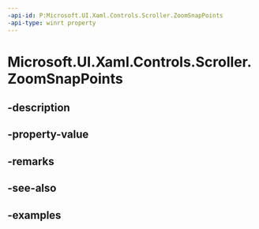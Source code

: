```yaml
---
-api-id: P:Microsoft.UI.Xaml.Controls.Scroller.ZoomSnapPoints
-api-type: winrt property
---
```


<!-- Property syntax.
public IVector<ScrollerSnapPointBase> ZoomSnapPoints { get; }
-->

# Microsoft.UI.Xaml.Controls.Scroller.ZoomSnapPoints

## -description

## -property-value

## -remarks

## -see-also

## -examples

